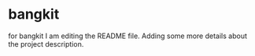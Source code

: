 # bangkit
for bangkit
I am editing the README file. Adding some more details about the project description.
